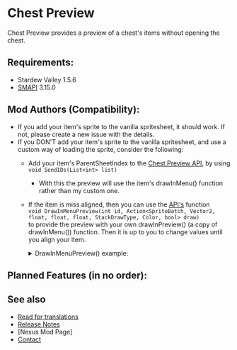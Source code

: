 # Chest Preview
Chest Preview provides a preview of a chest's items without opening the chest.

## Requirements:
- Stardew Valley 1.5.6
- [SMAPI](https://smapi.io/) 3.15.0

## Mod Authors (Compatibility):
- If you add your item's sprite to the vanilla spritesheet, it should work. If not, please create a new issue with the details.
- If you DON'T add your item's sprite to the vanilla spritesheet, and use a custom way of loading the sprite, consider the following:
  - Add your item's ParentSheetIndex to the [Chest Preview API](Framework/APIs/IChestPreviewAPI.cs), by using `void SendIDs(List<int> list)`
    - With this the preview will use the item's drawInMenu() function rather than my custom one.
  - If the item is miss aligned, then you can use the [API's](Framework/APIs/IChestPreviewAPI.cs) function  
  `void DrawInMenuPreview(int id, Action<SpriteBatch, Vector2, float, float, float, StackDrawType, Color, bool> draw) `  
  to provide the preview with your own drawInPreview() (a copy of drawInMenu()) function. Then it is up to you to change values until you align your item. 
    <details>
    <summary>DrawInMenuPreview() example:</summary>
  
    From ItemPipes compatibility (LINK)  
    Make sure your method has the same signature as the action.
    ```c#
  
    public void drawInPreview(SpriteBatch spriteBatch, Vector2 location, float scaleSize, float transparency, float layerDepth, StackDrawType drawStackNumber, Color color, bool drawShadow)
    {
      //Same as drawInMenu(), but with modified values to align it
            bool shouldDrawStackNumber = ((drawStackNumber == StackDrawType.Draw && this.maximumStackSize() > 1 && this.Stack > 1)
          || drawStackNumber == StackDrawType.Draw_OneInclusive) && (double)scaleSize > 0.3 && this.Stack != int.MaxValue;
        Rectangle srcRect = new Rectangle(0, 0, 16, 16);
        spriteBatch.Draw(ItemTexture, location + new Vector2((int)(32f * scaleSize), (int)(32f * scaleSize)), srcRect, color * transparency, 0f,
          new Vector2(8f, 8f) * scaleSize, 4f * scaleSize, SpriteEffects.None, layerDepth);
        //If the stack numbers are missaligned, modify this
        if (shouldDrawStackNumber)
        {
          var loc = location + new Vector2((float)(64 - Utility.getWidthOfTinyDigitString(this.Stack, 3f * scaleSize)) + 3f * scaleSize, 64f - 18f * scaleSize + 2f);
          Utility.drawTinyDigits(this.Stack, spriteBatch, loc, 3f * scaleSize, 1f, color);
        }
    }
    ```  
  
    ```c#
    Item item = Factories.ItemFactory.CreateItemFromID(id);
    if(item is PipeItem)
    {
        try
        {
            Action<SpriteBatch, Vector2, float, float, float, StackDrawType, Color, bool> action = (item as PipeItem).drawInPreview;
            chestPreview.DrawInPreview(id, action);
        }
        catch(Exception e)
        {
            this.Monitor.Log("Error creating delegate drawInPreview method!", LogLevel.Error);
            this.Monitor.Log(e.Message, LogLevel.Error);
            this.Monitor.Log(e.StackTrace, LogLevel.Error);
        }
    }
    ```
    </details>
  

## Planned Features (in no order):


## See also
- [Read for translations](translations.md)
- [Release Notes](release-notes.md)
- [Nexus Mod Page]
- [Contact](https://twitter.com/madded__)
